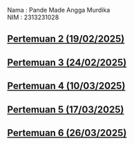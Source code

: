 Nama : Pande Made Angga Murdika<br>
NIM  : 2313231028

## [Pertemuan 2 (19/02/2025)](Pertemuan%202/)
## [Pertemuan 3 (24/02/2025)](Pertemuan%203/)
## [Pertemuan 4 (10/03/2025)](Pertemuan%204/)
## [Pertemuan 5 (17/03/2025)](Pertemuan%205/)
## [Pertemuan 6 (26/03/2025)](Pertemuan%206/)
